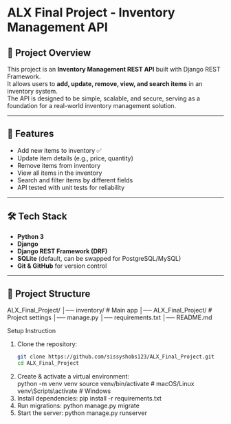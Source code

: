 # ALX Final Project - Inventory Management API

## 📌 Project Overview
This project is an **Inventory Management REST API** built with Django REST Framework.  
It allows users to **add, update, remove, view, and search items** in an inventory system.  
The API is designed to be simple, scalable, and secure, serving as a foundation for a real-world inventory management solution.

---

## 🚀 Features
- Add new items to inventory ✅  
- Update item details (e.g., price, quantity)  
- Remove items from inventory  
- View all items in the inventory  
- Search and filter items by different fields  
- API tested with unit tests for reliability  

---

## 🛠️ Tech Stack
- **Python 3**  
- **Django**  
- **Django REST Framework (DRF)**  
- **SQLite** (default, can be swapped for PostgreSQL/MySQL)  
- **Git & GitHub** for version control  

---

## 📂 Project Structure

ALX_Final_Project/
│── inventory/ # Main app
│── ALX_Final_Project/ # Project settings
│── manage.py
│── requirements.txt
│── README.md

Setup Instruction 
1. Clone the repository:
   ```bash
   git clone https://github.com/sissyshobs123/ALX_Final_Project.git
   cd ALX_Final_Project
2. Create & activate a virtual environment:   
   python -m venv venv
source venv/bin/activate   # macOS/Linux
venv\Scripts\activate      # Windows
3. Install dependencies:
pip install -r requirements.txt
4. Run migrations:
python manage.py migrate
5. Start the server:
python manage.py runserver